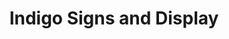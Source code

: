 ---
title: "Indigo Signs and Display"
url: /derby/indigo-signs-and-display/
shop: Beschriftungen
---